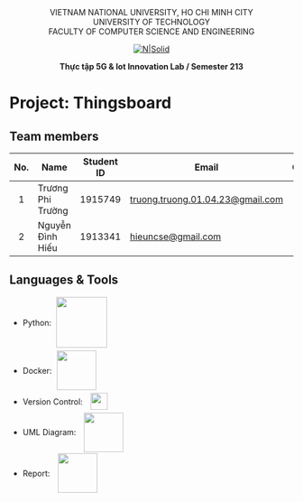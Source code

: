 <div align="center">
VIETNAM NATIONAL UNIVERSITY, HO CHI MINH CITY
<br />
UNIVERSITY OF TECHNOLOGY
<br />
FACULTY OF COMPUTER SCIENCE AND ENGINEERING

[![N|Solid](https://upload.wikimedia.org/wikipedia/commons/thumb/d/de/HCMUT_official_logo.png/238px-HCMUT_official_logo.png)](https://www.hcmut.edu.vn/vi)

**Thực tập 5G & Iot Innovation Lab / Semester 213**
<br/>

</div>

# Project: Thingsboard

## Team members

| No. | Name             | Student ID | Email                          | Contact                                                                                                                                                                                                                     |
| :-: | ---------------- | :--------: | ------------------------------ | --------------------------------------------------------------------------------------------------------------------------------------------------------------------------------------------------------------------------- |
|  1  | Trương Phi Trường     |  1915749   | truong.truong.01.04.23@gmail.com          |[<img src="https://cdn-icons-png.flaticon.com/512/733/733609.png" align="left" width=20px style="margin-left:5px" />][git1] |
|  2  | Nguyễn Đình Hiếu  |  1913341   | hieuncse@gmail.com   |  [<img src="https://cdn-icons-png.flaticon.com/512/733/733609.png" align="left" width=20px style="margin-left:5px" />][git2] |

## Languages & Tools
- Python: <img src="https://vietnix.vn/wp-content/uploads/2021/07/python-la-gi.webp" align="center" style="margin-left:5px;margin-bottom:5px" width=90px/>
- Docker: <img src="https://camo.githubusercontent.com/854990eb3c4a83b392e3bb1f28a3d2d07e0d2448cb3903b33c2c9aac68d9d4ce/68747470733a2f2f696d6167652e70726e747363722e636f6d2f696d6167652f5153314a57675669514d7146705939326949556d50672e706e67" align="center" style="margin-left:5px;margin-bottom:5px" width=70px/>
- Version Control: <img src="https://cdn1.iconfinder.com/data/icons/logotypes/32/github-256.png" align="center" style="margin-left:10px;margin-bottom:5px" width=30px/>
- UML Diagram: <img src="https://blog.tda-corp.co.jp/wp-content/uploads/2020/05/DrawIO.png" align="center" style="margin-left:10px;margin-bottom:2px" width=70px/>
- Report: <img src="https://images.ctfassets.net/nrgyaltdicpt/6gsvc5Ogjmu04I4Miu0uGg/cb1d4391717d2ab8d5e42ede6fb0eef1/overleaf_wide_colour_light_bg.png" align="center" style="margin-left:10px;margin-bottom:5px;" width=70px/>

[git1]: https://github.com/PHITRUONG2304
[git2]: https://github.com/HandsOfGoddest
